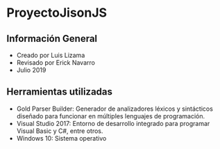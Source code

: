 # ProyectoJisonJS

## Información General
- Creado por Luis Lizama
- Revisado por Erick Navarro
- Julio 2019


## Herramientas utilizadas
- Gold Parser Builder: Generador de analizadores léxicos y sintácticos diseñado para funcionar en múltiples lenguajes de programación.
- Visual Studio 2017: Entorno de desarrollo integrado para programar Visual Basic y C#, entre otros.
- Windows 10: Sistema operativo
